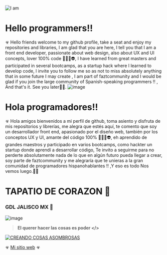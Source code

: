 #   


![I am](https://live.staticflickr.com/65535/50131484552_1819bc36e0_c.jpg)
  

# Hello programmers!!  

  
☣ Hello friends welcome to my github profile, take a seat and enjoy my repositories and libraries, I am glad that you are here, I tell you that I am a front end developer, passionate about web design, also about UX and UI concepts, lover 100% code 👨🏻‍💻👽, I have learned from great masters and participated in several bootcamps, as a startup hack where I learned to develop code, I invite you to follow me so as not to miss absolutely anything that in some future I may create , I am part of faztcommunity and I would be glad if you join the large community of Spanish-speaking programmers !! , And that's it. See you later✌🏻.
![image](https://images.unsplash.com/photo-1591608516485-a1a53df39498?ixlib=rb-1.2.1&ixid=eyJhcHBfaWQiOjEyMDd9&auto=format&fit=crop&w=1050&q=80)

  

# Hola programadores!!

  
☣ Hola amigos bienvenidos a mi perfil de github, toma asiento y disfruta de mis repositorios y librerías, me alegra que estés aquí, te comento que soy un desarrollador front end, apasionado por el diseño web, también por los conceptos UX y UI, amante del código 100% 👨🏻‍💻👽, eh aprendido de grandes maestros y participado en varios bootcamps, como hackter un startup donde aprendí a desarrollar código, Te invito a seguirme para no perderte absolutamente nada de lo que en algún futuro pueda llegar a crear, soy parte de faztcommunity y me alegraría que te unieras a la gran comunidad de programadores hispanohablantes !! ,Y eso es todo Nos vemos luego.✌🏻  

# TAPATIO DE CORAZON 💖 
### GDL JALISCO MX 🌮


![image](https://images.unsplash.com/photo-1561788655-79bf50b6b174?ixlib=rb-1.2.1&ixid=eyJhcHBfaWQiOjEyMDd9&auto=format&fit=crop&w=1189&q=80)

  

> **El querer hacer las cosas  es poder </>**


[![CREANDO COSAS ASOMBROSAS](https://live.staticflickr.com/31337/49809932053_1a145c460c_o.jpg)](https://flic.kr/p/2iTwVrX "Codeando un poco!!")

☣ [Mi sitio web](https://jonatanhn-website.web.app) ☣
